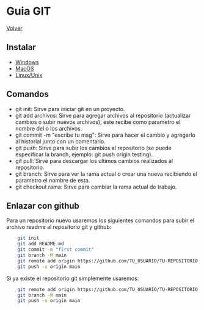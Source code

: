 # Guia GIT

[Volver](https://github.com/Oscurt/software-ayudantia)

## Instalar

- [Windows][win]
- [MacOS][mac]
- [Linux/Unix][linux]


## Comandos

- git init: Sirve para iniciar git en un proyecto.
- git add archivos: Sirve para agregar archivos al repositorio (actualizar cambios o subir nuevos archivos), este recibe como parametro el nombre del o los archivos.
- git commit -m "escribe tu msg": Sirve para hacer el cambio y agregarlo al historial junto con un comentario.
- git push: Sirve para subir los cambios al repositorio (se puede especificar la branch, ejemplo: git push origin testing).
- git pull: Sirve para descargar los ultimos cambios realizados al repositorio.
- git branch: Sirve para ver la rama actual o crear una nueva recibiendo el parametro el nombre de esta.
- git checkout rama: Sirve para cambiar la rama actual de trabajo. 

## Enlazar con github

Para un repositorio nuevo usaremos los siguientes comandos para subir el archivo readme al repositorio git y github:

```sh
    git init
    git add README.md 
    git commit -m "first commit"
    git branch -M main
    git remote add origin https://github.com/TU_USUARIO/TU-REPOSITORIO.git
    git push -u origin main
```

Si ya existe el repositorio git simplemente usaremos:

```sh
    git remote add origin https://github.com/TU_USUARIO/TU-REPOSITORIO.git
    git branch -M main
    git push -u origin main
```

[win]: <https://git-scm.com/download/win>
[mac]: <https://git-scm.com/download/mac>
[linux]: <https://git-scm.com/download/linux>